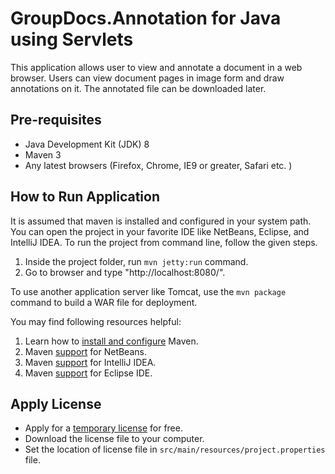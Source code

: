 # GroupDocs.Annotation for Java using Servlets

This application allows user to view and annotate a document in a web browser. Users can view document pages in image form and draw annotations on it. The annotated file can be downloaded later.

## Pre-requisites

* Java Development Kit (JDK) 8
* Maven 3
* Any latest browsers (Firefox, Chrome, IE9 or greater, Safari etc. )

## How to Run Application

It is assumed that maven is installed and configured in your system path. You can open the project in your favorite IDE like NetBeans, Eclipse, and IntelliJ IDEA. To run the project from command line, follow the given steps.

1. Inside the project folder, run `mvn jetty:run` command.
3. Go to browser and type "http://localhost:8080/".

To use another application server like Tomcat, use the `mvn package` command to build a WAR file for deployment.

You may find following resources helpful:

1. Learn how to [install and configure][1] Maven.
2. Maven [support][2] for NetBeans.
3. Maven [support][3] for IntelliJ IDEA.
4. Maven [support][4] for Eclipse IDE.

## Apply License

* Apply for a [temporary license][5] for free.
* Download the license file to your computer.
* Set the location of license file in `src/main/resources/project.properties` file.

[1]: http://www.tutorialspoint.com/maven/maven_environment_setup.htm
[2]: http://www.tutorialspoint.com/maven/maven_netbeans.htm
[3]: http://www.tutorialspoint.com/maven/maven_intellij_idea.htm
[4]: http://www.tutorialspoint.com/maven/maven_eclispe_ide.htm
[5]: http://www.groupdocs.com/corporate/purchase/purchase-policies/temporary-license
